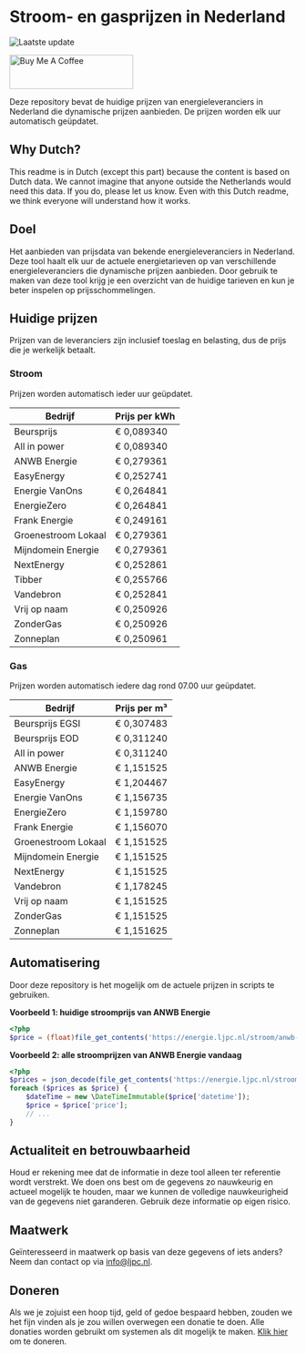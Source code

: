 # Stroom- en gasprijzen in Nederland

![Laatste update](https://img.shields.io/badge/laatste%20update-2025--08--21%2009%3A00%20CET-brightgreen)

<a href="https://www.buymeacoffee.com/Lars-" target="_blank"><img src="https://cdn.buymeacoffee.com/buttons/v2/default-orange.png" alt="Buy Me A Coffee" height="60" style="height: 60px !important;width: 217px !important;" ></a>

Deze repository bevat de huidige prijzen van energieleveranciers in Nederland die dynamische prijzen aanbieden. De prijzen worden elk uur automatisch geüpdatet.

## Why Dutch?

This readme is in Dutch (except this part) because the content is based on Dutch data. We cannot imagine that anyone outside the Netherlands would need this data. If you do, please let us know. Even with this Dutch readme, we think
everyone will understand how it works.

## Doel

Het aanbieden van prijsdata van bekende energieleveranciers in Nederland. Deze tool haalt elk uur de actuele energietarieven op van verschillende energieleveranciers die dynamische prijzen aanbieden. Door gebruik te maken van deze tool
krijg je een overzicht van de huidige tarieven en kun je beter inspelen op prijsschommelingen.

## Huidige prijzen

Prijzen van de leveranciers zijn inclusief toeslag en belasting, dus de prijs die je werkelijk betaalt.

### Stroom

Prijzen worden automatisch ieder uur geüpdatet.

 Bedrijf | Prijs per kWh 
---------|---------------
Beursprijs | € 0,089340
All in power | € 0,089340
ANWB Energie | € 0,279361
EasyEnergy | € 0,252741
Energie VanOns | € 0,264841
EnergieZero | € 0,264841
Frank Energie | € 0,249161
Groenestroom Lokaal | € 0,279361
Mijndomein Energie | € 0,279361
NextEnergy | € 0,252861
Tibber | € 0,255766
Vandebron | € 0,252841
Vrij op naam | € 0,250926
ZonderGas | € 0,250926
Zonneplan | € 0,250961


### Gas

Prijzen worden automatisch iedere dag rond 07.00 uur geüpdatet.

 Bedrijf | Prijs per m³ 
---------|--------------
Beursprijs EGSI | € 0,307483
Beursprijs EOD | € 0,311240
All in power | € 0,311240
ANWB Energie | € 1,151525
EasyEnergy | € 1,204467
Energie VanOns | € 1,156735
EnergieZero | € 1,159780
Frank Energie | € 1,156070
Groenestroom Lokaal | € 1,151525
Mijndomein Energie | € 1,151525
NextEnergy | € 1,151525
Vandebron | € 1,178245
Vrij op naam | € 1,151525
ZonderGas | € 1,151525
Zonneplan | € 1,151625


## Automatisering

Door deze repository is het mogelijk om de actuele prijzen in scripts te gebruiken.

**Voorbeeld 1: huidige stroomprijs van ANWB Energie**

```php
<?php
$price = (float)file_get_contents('https://energie.ljpc.nl/stroom/anwb-energie-nu.txt');

```

**Voorbeeld 2: alle stroomprijzen van ANWB Energie vandaag**

```php
<?php
$prices = json_decode(file_get_contents('https://energie.ljpc.nl/stroom/all-in-power-vandaag.json'),true);
foreach ($prices as $price) {
    $dateTime = new \DateTimeImmutable($price['datetime']);
    $price = $price['price'];
    // ...
}
```

## Actualiteit en betrouwbaarheid

Houd er rekening mee dat de informatie in deze tool alleen ter referentie wordt verstrekt. We doen ons best om de gegevens zo nauwkeurig en actueel mogelijk te houden, maar we kunnen de volledige nauwkeurigheid van de gegevens niet
garanderen. Gebruik deze informatie op eigen risico.

## Maatwerk

Geïnteresseerd in maatwerk op basis van deze gegevens of iets anders? Neem dan contact op
via [info@ljpc.nl](mailto:info@ljpc.nl?subject=Energie%20prijzen).

## Doneren

Als we je zojuist een hoop tijd, geld of gedoe bespaard hebben, zouden we het fijn vinden als je zou willen overwegen een
donatie te doen. Alle donaties worden gebruikt om systemen als dit mogelijk te
maken. [Klik hier](https://www.buymeacoffee.com/Lars-) om te doneren.
